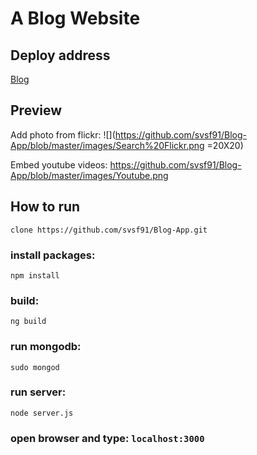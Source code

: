 # A Blog Website 
## Deploy address 
[Blog](https://serene-fortress-94809.herokuapp.com/)

## Preview
Add photo from flickr:
![](https://github.com/svsf91/Blog-App/blob/master/images/Search%20Flickr.png =20X20)

Embed youtube videos:
https://github.com/svsf91/Blog-App/blob/master/images/Youtube.png

## How to run
```clone https://github.com/svsf91/Blog-App.git```
### install packages:
```npm install```
### build:
```ng build```
### run mongodb:
```sudo mongod```
### run server:
```node server.js```
### open browser and type: ```localhost:3000```
